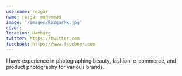 ```yaml
---
username: rezgar
name: rezgar muhammad
image: '/images/RezgarMk.jpg'
cover:
location: Hamburg
twitter: https://twitter.com
facebook: https://www.facebook.com
---
```

I have experience in photographing beauty, fashion, e-commerce, and product photography for various brands.